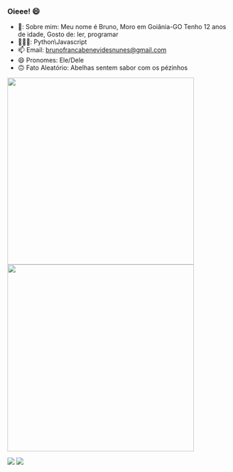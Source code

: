 ### Oieee! 😄

 - 💬: Sobre mim: Meu nome é Bruno, Moro em Goiânia-GO Tenho 12 anos de idade, Gosto de: ler, programar
 - 👨🏻‍💻: Python\Javascript
 - 📫 Email: brunofrancabenevidesnunes@gmail.com
 - 😄 Pronomes: Ele/Dele
 - 🙃 Fato Aleatório: Abelhas sentem sabor com os pézinhos

<img width="420" src="https://github-readme-stats.vercel.app/api?username=BrunoNun3s&show_icons=true&theme=dracula"></img>
<img width="420" src="https://github-readme-stats.vercel.app/api/top-langs/?username=BrunoNun3s&langs_count=168&theme=dracula"></img>

<a href="mailto:brunofrancabenevides@gmail.com"><img src="https://img.shields.io/badge/Gmail-D14836?style=for-the-badge&logo=gmail&logoColor=white" target="_blank"></img></a>
<a href="https://instagram.com/brunofrancabene/"><img src="https://img.shields.io/badge/Instagram-E4405F?style=for-the-badge&logo=instagram&logoColor=white"></img></a>
